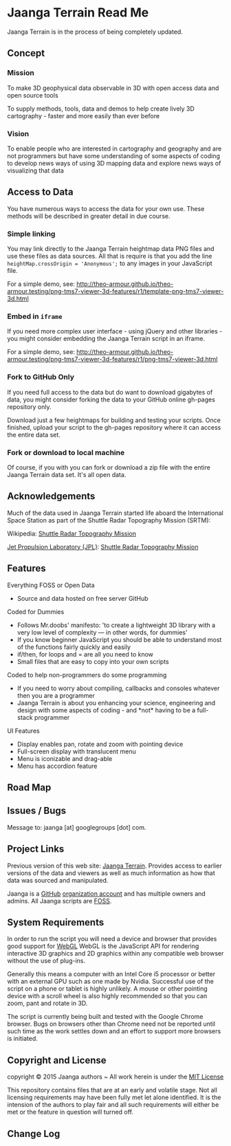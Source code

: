 Jaanga Terrain Read Me
===
<span style=display:none; >[View as web page]( http://jaanga.github.io/terrain-r2/terrain.html "view the files as apps." ) <input value="<< You are here" size=15 style="font:bold 11pt monospace;border-width:0;" ></span>  

Jaanga Terrain is in the process of being completely updated.

<!--

### Live Demo

<iframe src="http://XXX.github.io/XXX/latest/index.html" width=100% height=500px class='overview' >
There is an `iframe` here. It is not visible when viewed on github.com/XXX. To view, click 'Web page view' just above.
</iframe>
_XXX - latest revision_ / [Full Screen]( http://XXX.github.io/latest/index.html)

-->

## Concept

### Mission  
<!-- a statement of a rationale, applicable now as well as in the future -->
To make 3D geophysical data observable in 3D with open access data and open source tools

To supply methods, tools, data and demos to help create lively 3D cartography - faster and more easily than ever before

### Vision  
<!--  a descriptive picture of a desired future state -->
To enable people who are interested in cartography and geography and are not programmers but have some understanding of some aspects of coding
to develop news ways of using 3D mapping data and explore news ways of visualizing that data

## Access to Data

You have numerous  ways to access the data for your own use. These methods will be described in greater detail in due course.

### Simple linking

You may link directly to the Jaanga Terrain heightmap data PNG files and use these files as data sources. 
All that is require is that you add the line `heightMap.crossOrigin = 'Anonymous';` to any images in your JavaScript file.  

For a simple demo, see: <http://theo-armour.github.io/theo-armour.testing/png-tms7-viewer-3d-features/r1/template-png-tms7-viewer-3d.html>

### Embed in `iframe`

If you need more complex user interface - using jQuery and other libraries - you might consider embedding the Jaanga Terrain script in an iframe.

For a simple demo, see: <http://theo-armour.github.io/theo-armour.testing/png-tms7-viewer-3d-features/r1/png-tms7-viewer-3d.html>

### Fork to GitHub Only

If you need full access to the data but do want to download gigabytes of data, 
you might consider forking the data to your GitHub online gh-pages repository only.

Download just a few heightmaps for building and testing your scripts. 
Once finished, upload your script to the gh-pages repository where it can access the entire data set.

### Fork or download to local machine

Of course, if you with you can fork or download a zip file with the entire Jaanga Terrain data set. 
It's all open data.

## Acknowledgements

Much of the data used in Jaanga Terrain started life aboard the International Space Station 
as part of the Shuttle Radar Topography Mission (SRTM):

Wikipedia: [Shuttle Radar Topography Mission]( http://en.wikipedia.org/wiki/Shuttle_Radar_Topography_Mission )


[Jet Propulsion Laboratory (JPL)]( http://www.jpl.nasa.gov/ ): [Shuttle Radar Topography Mission]( http://www2.jpl.nasa.gov/srtm/ )


## Features
<!-- and benefits -->

Everything FOSS or Open Data

* Source and data hosted on free server GitHub

Coded for Dummies

* Follows Mr.doobs' manifesto: 'to create a lightweight 3D library with a very low level of complexity — in other words, for dummies'
* If you know beginner JavaScript you should be able to understand most of the functions fairly quickly and easily
* if/then, for loops and = are all you need to know
* Small files that are easy to copy into your own scripts

Coded to help non-programmers do some programming

* If you need to worry about compiling, callbacks and consoles whatever then you are a programmer
* Jaanga Terrain is about you enhancing your science, engineering and design with some aspects of coding - and \*not\* having to be a full-stack programmer

UI Features

* Display enables pan, rotate and zoom with pointing device
* Full-screen display with translucent menu
* Menu is iconizable and drag-able
* Menu has accordion feature


## Road Map


## Issues / Bugs

Message to: jaanga [at] googlegroups [dot] com.

## Project Links

Previous version of this web site: [Jaanga Terrain]( ../terrain/index.html ). 
Provides access to earlier versions of the data and viewers as well as much information as how that data was sourced and manipulated.


Jaanga is a [GitHub]( http://github.com) [organization account]( https://help.github.com/articles/what-s-the-difference-between-user-and-organization-accounts ) and has multiple owners and admins. 
All Jaanga scripts are [FOSS]( https://en.wikipedia.org/wiki/Free_and_open-source_software ).


## System Requirements

In order to run the script you will need a device and browser that provides good support for [WebGL](http://get.webgl.org/)
WebGL is the JavaScript API for rendering interactive 3D graphics and 2D graphics within any compatible web browser without the use of plug-ins. 

Generally this means a computer with an Intel Core i5 processor or better with an external GPU such as one made by Nvidia. 
Successful use of the script on a phone or tablet is highly unlikely. 
A mouse or other pointing device with a scroll wheel is also highly recommended so that you can zoom, pant and rotate in 3D.
 
The script is currently being built and tested with the Google Chrome browser. 
Bugs on browsers other than Chrome need not be reported until such time as the work settles down and an effort to support more browsers is initiated.


## Copyright and License

copyright &copy; 2015 Jaanga authors ~ 
All work herein is under the [MIT License]( http://jaanga.github.io/libs/jaanga-copyright-and-mit-license.md )

This repository contains files that are at an early and volatile stage. Not all licensing requirements may have been fully met let alone identified. It is the intension of the authors to play fair and all such requirements will either be met or the feature in question will turned off.


## Change Log